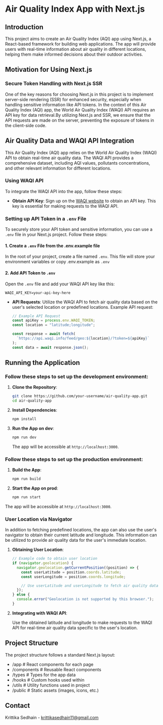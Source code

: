 # Air Quality Index App with Next.js

## Introduction

This project aims to create an Air Quality Index (AQI) app using Next.js, a React-based framework for building web applications. The app will provide users with real-time information about air quality in different locations, helping them make informed decisions about their outdoor activities.

## Motivation for Using Next.js

### Secure Token Handling with Next.js SSR

One of the key reasons for choosing Next.js in this project is to implement server-side rendering (SSR) for enhanced security, especially when handling sensitive information like API tokens. In the context of this Air Quality Index (AQI) app, the World Air Quality Index (WAQI) API requires an API key for data retrieval.By utilizing Next.js and SSR, we ensure that the API requests are made on the server, preventing the exposure of tokens in the client-side code.

## Air Quality Data and WAQI API Integration

This Air Quality Index (AQI) app relies on the World Air Quality Index (WAQI) API to obtain real-time air quality data. The WAQI API provides a comprehensive dataset, including AQI values, pollutants concentrations, and other relevant information for different locations.

### Using WAQI API

To integrate the WAQI API into the app, follow these steps:

- **Obtain API Key**: Sign up on the [WAQI website](https://waqi.info/) to obtain an API key. This key is essential for making requests to the WAQI API.

### Setting up API Token in a `.env` File

To securely store your API token and sensitive information, you can use a `.env` file in your Next.js project. Follow these steps:

#### 1. Create a `.env` File from the .env.example file

In the root of your project, create a file named `.env`. This file will store your environment variables or copy .env.example as `.env`

#### 2. Add API Token to `.env`

Open the `.env` file and add your WAQI API key like this:

```plaintext
WAQI_API_KEY=your-api-key-here
```

- **API Requests**: Utilize the WAQI API to fetch air quality data based on the user's selected location or predefined locations. Example API request:

  ```javascript
  // Example API Request
  const apiKey = process.env.WAQI_TOKEN;
  const location = "latitude;longitude";

  const response = await fetch(
    `https://api.waqi.info/feed/geo:${location}/?token=${apiKey}`
  );
  const data = await response.json();
  ```

## Running the Application

### Follow these steps to set up the development environment:

1. **Clone the Repository**:

   ```bash
   git clone https://github.com/your-username/air-quality-app.git
   cd air-quality-app
   ```

2. **Install Dependencies**:

   ```bash
   npm install
   ```

3. **Run the App on dev**:

   ```bash
   npm run dev
   ```

   The app will be accessible at `http://localhost:3000`.

### Follow these steps to set up the production environment:

1. **Build the App**:

   ```bash
   npm run build
   ```

2. **Start the App on prod**:

   ```bash
   npm run start
   ```

The app will be accessible at `http://localhost:3000`.

### User Location via Navigator

In addition to fetching predefined locations, the app can also use the user's navigator to obtain their current latitude and longitude. This information can be utilized to provide air quality data for the user's immediate location.

1. **Obtaining User Location**:

   ```javascript
   // Example code to obtain user location
   if (navigator.geolocation) {
     navigator.geolocation.getCurrentPosition((position) => {
       const userLatitude = position.coords.latitude;
       const userLongitude = position.coords.longitude;

       // Use userLatitude and userLongitude to fetch air quality data
     });
   } else {
     console.error("Geolocation is not supported by this browser.");
   }
   ```

2. **Integrating with WAQI API**:

   Use the obtained latitude and longitude to make requests to the WAQI API for real-time air quality data specific to the user's location.

## Project Structure

The project structure follows a standard Next.js layout:

- /app # React components for each page
- /components # Reusable React components
- /types # Types for the app data
- /hooks # Custom hooks used within
- /utils # Utility functions used in project
- /public # Static assets (images, icons, etc.)

## Contact

Krittika Sedhain - krittikasedhain11@gmail.com
